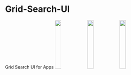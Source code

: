 # Grid-Search-UI
Grid Search UI for Apps
<img src="https://user-images.githubusercontent.com/28627198/100542635-84d18300-328e-11eb-9cf3-60a9c219211f.png" width="20%"> 
<img src="https://user-images.githubusercontent.com/28627198/100542639-8ac76400-328e-11eb-84ed-cdb95f696828.png" width="20%"> 
<img src="https://user-images.githubusercontent.com/28627198/100542641-8bf89100-328e-11eb-9ace-06e45c2c24d7.png" width="20%"> 
